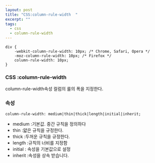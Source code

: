 ```yaml
---
layout: post
title: "CSS:column-rule-width  "
excerpt: ""
tags: 
  - css
  - column-rule-width 
---
```


```
div {
    -webkit-column-rule-width: 10px; /* Chrome, Safari, Opera */
    -moz-column-rule-width: 10px; /* Firefox */
    column-rule-width: 10px;
}
```
### CSS :column-rule-width 

column-rule-width속성 컬럼의 룰의 폭을 지정한다.

### 속성
`column-rule-width: medium|thin|thick|length|initial|inherit;`

+ medium :기본값. 중간 규칙을 정의하다
+ thin :얇은 규칙을 규정한다.
+ thick :두꺼운 규칙을 규정한다.
+ length :규칙의 너비를 지정함
+ initial :	 속성을 기본값으로 설정
+ inherit :속성을 상속 받습니다.

